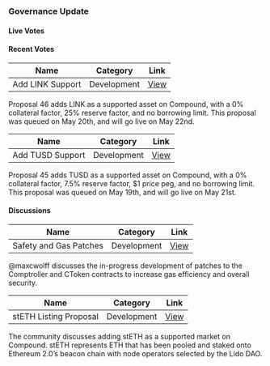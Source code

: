 ### Governance Update

#### Live Votes

#### Recent Votes

| Name          | Category      | Link   |
| ------------- |:-------------:| :-----:|
| Add LINK Support | Development | [View](https://compound.finance/governance/proposals/46) |

Proposal 46 adds LINK as a supported asset on Compound, with a 0% collateral factor, 25% reserve factor, and no borrowing limit. This proposal was queued on May 20th, and will go live on May 22nd.

| Name          | Category      | Link   |
| ------------- |:-------------:| :-----:|
| Add TUSD Support | Development | [View](https://compound.finance/governance/proposals/45) |

Proposal 45 adds TUSD as a supported asset on Compound, with a 0% collateral factor, 7.5% reserve factor, $1 price peg, and no borrowing limit. This proposal was queued on May 19th, and will go live on May 21st.

#### Discussions

| Name          | Category      | Link   |
| ------------- |:-------------:| :-----:|
| Safety and Gas Patches | Development | [View](https://www.comp.xyz/t/safety-and-gas-patches/1723) |

@maxcwolff discusses the in-progress development of patches to the Comptroller and CToken contracts to increase gas efficiency and overall security.

| Name          | Category      | Link   |
| ------------- |:-------------:| :-----:|
| stETH Listing Proposal | Development | [View](https://www.comp.xyz/t/steth-listing-proposal/1306/3) |

The community discusses adding stETH as a supported market on Compound. stETH represents ETH that has been pooled and staked onto Ethereum 2.0’s beacon chain with node operators selected by the Lido DAO.

